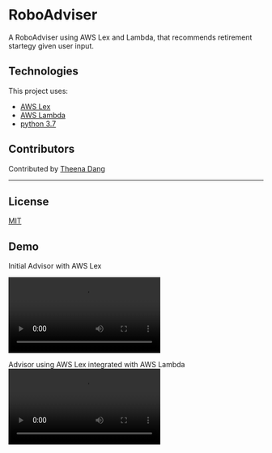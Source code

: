 # RoboAdviser

A RoboAdviser using AWS Lex and Lambda, that recommends retirement startegy given user input.

## Technologies

This project uses:
- [AWS Lex](https://docs.aws.amazon.com/lex/latest/dg/what-is.html)
- [AWS Lambda](https://docs.aws.amazon.com/lambda/latest/dg/welcome.html)
- [python 3.7](https://www.python.org/downloads/release/python-370/)

## Contributors

Contributed by [Theena Dang](maria.cristina.dang@gmail.com)

---

## License

[MIT](LICENSE)

## Demo

Initial Advisor with AWS Lex

![LEX](./lex.mov)

Advisor using AWS Lex integrated with AWS Lambda
![LEX + LAMBDA](./lex_and_lambda.mov)
